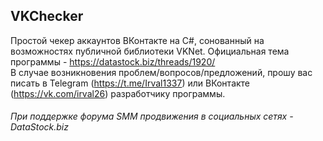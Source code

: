 ## VKChecker
Простой чекер аккаунтов ВКонтакте на C#, сонованный на возможностях публичной библиотеки VKNet. Официальная тема программы - https://datastock.biz/threads/1920/
<br>В случае возникновения проблем/вопросов/предложений, прошу вас писать в Telegram (https://t.me/Irval1337) или ВКонтакте (https://vk.com/irval26) разработчику программы.</br>
###### При поддержке форума SMM продвижения в социальных сетях - DataStock.biz
